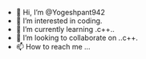 - 👋 Hi, I’m @Yogeshpant942
- 👀 I’m interested in coding.
- 🌱 I’m currently learning .c++..
- 💞️ I’m looking to collaborate on ..c++.
- 📫 How to reach me ...

<!---
Yogeshpant942/Yogeshpant942 is a ✨ special ✨ repository because its `README.md` (this file) appears on your GitHub profile.
You can click the Preview link to take a look at your changes.
--->
